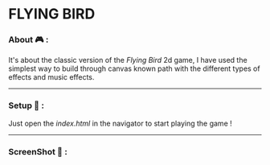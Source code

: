 # FLYING BIRD

### About :video_game: :

It's about the classic version of the _Flying Bird_ 2d game, I have used the simplest way to build through canvas known path
 with the different types of effects and music effects.

---
### Setup :construction: :

Just open the _index.html_ in the navigator to start playing the game !

---
### ScreenShot :movie_camera: :

